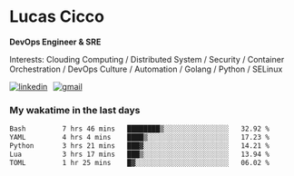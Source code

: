 # Lucas Cicco

**DevOps Engineer & SRE**

Interests: Clouding Computing / Distributed System / Security / Container Orchestration / DevOps Culture / Automation / Golang / Python / SELinux
 
<div style="display: flex; align-items: center; gap: 10px;">
  <a href="https://www.linkedin.com/in/lucas-vitor-de-cicco" target="_blank">
    <img
      src="https://img.shields.io/badge/-LinkedIn-%230077B5?style=for-the-badge&logo=linkedin&logoColor=white"
      alt="linkedin"
      target="_blank" 
    />
  </a>
  <a href="mailto:lucasvitorx1@gmail.com">
      <img
        src="https://img.shields.io/badge/-Gmail-%23333?style=for-the-badge&logo=gmail&logoColor=white"
        alt="gmail"
        target="_blank"
      />
  </a>
</div>

### My wakatime in the last days

<!--START_SECTION:waka-->

```txt
Bash         7 hrs 46 mins   ████████▒░░░░░░░░░░░░░░░░   32.92 %
YAML         4 hrs 4 mins    ████▒░░░░░░░░░░░░░░░░░░░░   17.23 %
Python       3 hrs 21 mins   ███▓░░░░░░░░░░░░░░░░░░░░░   14.21 %
Lua          3 hrs 17 mins   ███▒░░░░░░░░░░░░░░░░░░░░░   13.94 %
TOML         1 hr 25 mins    █▓░░░░░░░░░░░░░░░░░░░░░░░   06.02 %
```

<!--END_SECTION:waka-->
